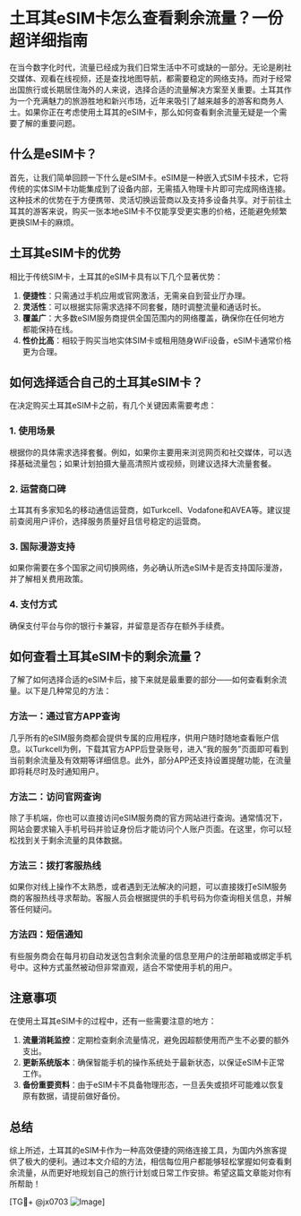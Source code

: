 # 土耳其eSIM卡怎么查看剩余流量？一份超详细指南

在当今数字化时代，流量已经成为我们日常生活中不可或缺的一部分。无论是刷社交媒体、观看在线视频，还是查找地图导航，都需要稳定的网络支持。而对于经常出国旅行或长期居住海外的人来说，选择合适的流量解决方案至关重要。土耳其作为一个充满魅力的旅游胜地和新兴市场，近年来吸引了越来越多的游客和商务人士。如果你正在考虑使用土耳其的eSIM卡，那么如何查看剩余流量无疑是一个需要了解的重要问题。

## 什么是eSIM卡？

首先，让我们简单回顾一下什么是eSIM卡。eSIM是一种嵌入式SIM卡技术，它将传统的实体SIM卡功能集成到了设备内部，无需插入物理卡片即可完成网络连接。这种技术的优势在于方便携带、灵活切换运营商以及支持多设备共享。对于前往土耳其的游客来说，购买一张本地eSIM卡不仅能享受更实惠的价格，还能避免频繁更换SIM卡的麻烦。

## 土耳其eSIM卡的优势

相比于传统SIM卡，土耳其的eSIM卡具有以下几个显著优势：

1. **便捷性**：只需通过手机应用或官网激活，无需亲自到营业厅办理。
2. **灵活性**：可以根据实际需求选择不同套餐，随时调整流量和通话时长。
3. **覆盖广**：大多数eSIM服务商提供全国范围内的网络覆盖，确保你在任何地方都能保持在线。
4. **性价比高**：相较于购买当地实体SIM卡或租用随身WiFi设备，eSIM卡通常价格更为合理。

## 如何选择适合自己的土耳其eSIM卡？

在决定购买土耳其eSIM卡之前，有几个关键因素需要考虑：

### 1. 使用场景
根据你的具体需求选择套餐。例如，如果你主要用来浏览网页和社交媒体，可以选择基础流量包；如果计划拍摄大量高清照片或视频，则建议选择大流量套餐。

### 2. 运营商口碑
土耳其有多家知名的移动通信运营商，如Turkcell、Vodafone和AVEA等。建议提前查阅用户评价，选择服务质量好且信号稳定的运营商。

### 3. 国际漫游支持
如果你需要在多个国家之间切换网络，务必确认所选eSIM卡是否支持国际漫游，并了解相关费用政策。

### 4. 支付方式
确保支付平台与你的银行卡兼容，并留意是否存在额外手续费。

## 如何查看土耳其eSIM卡的剩余流量？

了解了如何选择合适的eSIM卡后，接下来就是最重要的部分——如何查看剩余流量。以下是几种常见的方法：

### 方法一：通过官方APP查询

几乎所有的eSIM服务商都会提供专属的应用程序，供用户随时随地查看账户信息。以Turkcell为例，下载其官方APP后登录账号，进入“我的服务”页面即可看到当前剩余流量及有效期等详细信息。此外，部分APP还支持设置提醒功能，在流量即将耗尽时及时通知用户。

### 方法二：访问官网查询

除了手机端，你也可以直接访问eSIM服务商的官方网站进行查询。通常情况下，网站会要求输入手机号码并验证身份后才能访问个人账户页面。在这里，你可以轻松找到关于剩余流量的具体数据。

### 方法三：拨打客服热线

如果你对线上操作不太熟悉，或者遇到无法解决的问题，可以直接拨打eSIM服务商的客服热线寻求帮助。客服人员会根据提供的手机号码为你查询相关信息，并解答任何疑问。

### 方法四：短信通知

有些服务商会在每月初自动发送包含剩余流量的信息至用户的注册邮箱或绑定手机号中。这种方式虽然被动但非常直观，适合不常使用手机的用户。

## 注意事项

在使用土耳其eSIM卡的过程中，还有一些需要注意的地方：

1. **流量消耗监控**：定期检查剩余流量情况，避免因超额使用而产生不必要的额外支出。
2. **更新系统版本**：确保智能手机的操作系统处于最新状态，以保证eSIM卡正常工作。
3. **备份重要资料**：由于eSIM卡不具备物理形态，一旦丢失或损坏可能难以恢复原有数据，请提前做好备份。

## 总结

综上所述，土耳其的eSIM卡作为一种高效便捷的网络连接工具，为国内外旅客提供了极大的便利。通过本文介绍的方法，相信每位用户都能够轻松掌握如何查看剩余流量，从而更好地规划自己的旅行计划或日常工作安排。希望这篇文章能对你有所帮助！

[TG💪+ @jx0703 ![Image](https://github.com/user-attachments/assets/dbca1d08-cadb-493c-b0ec-ad6f7a83f270)]